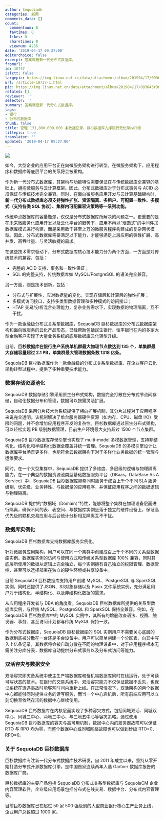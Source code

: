 ```yaml
---
author: Sequoiadb
categories: 新闻
comments_data: []
count:
  commentnum: 0
  favtimes: 0
  likes: 0
  sharetimes: 0
  viewnum: 4235
date: '2019-04-17 09:37:00'
editorchoice: false
excerpt: 答案就是新一代分布式数据库。
fromurl: ''
id: 10737
islctt: false
largepic: https://img.linux.net.cn/data/attachment/album/201904/17/093643r3m864decd6he47m.jpg
url: /article-10737-1.html
pic: https://img.linux.net.cn/data/attachment/album/201904/17/093643r3m864decd6he47m.jpg.thumb.jpg
related: []
reviewer: ''
selector: ''
summary: 答案就是新一代分布式数据库。
tags:
- 银行
- 分布式数据库
thumb: false
title: 管理 131,800,000,000 条数据记录，巨杉数据库支撑银行云化架构升级
titlepic: true
translator: ''
updated: '2019-04-17 09:37:00'
---
```


![](/data/attachment/album/201904/17/093643r3m864decd6he47m.jpg)


如今，大型企业的应用平台正在向微服务架构进行转型。在微服务架构下，应用程序和数据库等底层平台的关系将会被重构。


作为新一代分布式数据库，其架构与功能特性需要保证在与传统数据库全兼容的基础上，拥抱微服务与云计算框架。因此，分布式数据库对于分布式事务与 ACID 必须保证与传统技术完全兼容。同时，在面向微服务应用开发与云计算基础架构时，**新一代分布式数据库必须支持弹性扩张、资源隔离、多租户、可配置一致性、多模式（支持各类 SQL 协议）、集群内可配置容灾策略等一系列功能。**


传统单点数据库的容量瓶颈，仅仅是分布式数据库所解决的问题之一。更重要的是在未来微服务化应用开发以及云化平台的趋势下，应用不再以“烟囱式”的中间件加数据库模式进行构建，而是采用数千甚至上万的微服务程序构建成的复杂网状模型。因此，分布式数据库需要满足以下能力，才能够满足上层应用的弹性扩展、高并发、高吞吐量、与灵活敏捷的需求。


在这些技术需求驱动下，分布式数据库核心技术能力分为两个方面，一方面是对传统技术的兼容，包括：


* 完整的 ACID 支持，事务和一致性保证；
* SQL 的完整支持，传统数据库如 MySQL/PostgreSQL 的语法完全兼容。


另一方面，则是技术创新，包括：


* 分布式与扩展性，应对数据量的变化，实现存储层和计算层的弹性扩展；
* 多模式访问接口，支持多类型数据管理和多种模式的访问接口；
* HTAP 交易/分析混合处理能力，复杂业务需求下，实现数据的物理隔离，互不干扰。


作为一款金融级分布式关系型数据库，SequoiaDB 巨杉数据库的分布式数据库架构和面向微服务的云化产品形态，已经帮助包括民生银行、恒丰银行在内的多家大型金融客户实现了大量业务系统的底层数据库云化转型升级。


目前，**巨杉数据库在银行生产系统单机群最大物理节点数达到 135 个，单集群最大存储容量超过 2.1 PB，单集群最大管理数据条数 1318 亿条。**


SequoiaDB 巨杉数据库作为一款金融级的分布式关系型数据库，在企业客户云化架构转型过程中，提供了多种重要技术能力。


### 数据存储资源池化


SequoiaDB 数据存储引擎采用原生分布式架构，数据完全打散在分布式节点间存储，自动化数据分布和管理，数据可以按需灵活扩展。


SequoiaDB 采用分片技术为系统提供了横向扩展机制，其分片过程对于应用程序来说完全透明。该机制解决了单台服务器硬件资源（如内存、CPU、磁盘 I/O）受限的问题，并不会增加应用程序开发的复杂性。巨杉数据库通过原生分布式架构，可以轻松实现 PB 级别数据管理，目前生产环境最大支持超过 1500 个节点集群。


SequoiaDB 巨杉数据库存储引擎也实现了 multi-model 多模数据管理，支持非结构化、结构化和半结构化数据全覆盖并统一管理。SequoiaDB 的多模引擎设计让数据库平台场景更多样，也能符合云数据架构下对于多样化业务数据的统一管理与运维要求。 


同时，在一个大型集群中，SequoiaDB 提供了多维度、多层级的逻辑与物理隔离能力。在一个典型的数据资源池类型基础数据服务平台（DBaas，DataBase As A Service）中，SequoiaDB 巨杉数据库能够同时服务于成百上千个不同 SLA 服务级别、优先级、业务特性、与数据量的应用程序，并保证应用程序之间的数据逻辑与物理隔离。


SequoiaDB 提供的“数据域（Domain）”特性，能够将整个集群在物理设备层面进行隔离，确保不同的表、表空间、与数据库实例坐落于独立的硬件设备上，保证高优先级的联机交易应用与后台统计分析相互隔离互不干扰。


### 数据库实例化


SequoiaDB 巨杉数据库支持数据库服务实例化。


针对微服务应用架构，用户可以在同一个集群中创建成百上千个不同的关系型数据库实例。数据库实例的访问与使用方式和传统关系型数据库 100% 兼容，同时其底层所使用的数据从逻辑上完全独立，每个实例拥有自己独立的权限管理、数据管控、甚至可以选择部署在独立的硬件环境或共享设备中。 


目前 SequoiaDB 巨杉数据库支持用户创建 MySQL、PostgreSQL 与 SparkSQL 实例，同时还提供了JSON、S3对象存储以及 Posix 文件系统实例，充分满足用户对于结构化、半结构化、以及非结构化数据的需求。


从应用程序开发者与 DBA 的角度看，SequoiaDB 巨杉数据库所提供的关系型数据库实例，与传统 MySQL、PostgreSQL 和 SparkSQL 保持全兼容。例如，在 SequoiaDB 巨杉数据库中的 MySQL 实例中，其所有的增删改查语法、视图、触发器、事务、甚至访问计划都与传统 MySQL 保持一致。


作为分布式数据库，SequoiaDB 巨杉数据库的 SQL 实例用户不需要关心底层的数据到底被分散在一台还是多台设备中。用户可以简单创建一个分区表，向其中写入上亿条记录，其数据将会被自动分散在不同的物理设备中，对于应用程序根本无需关注分库分表，数据库自动提供分布式事务以及分布式访问等能力。


### 双活容灾与数据安全


双活容灾即灾备系统中使主生产端数据库和备机端数据库同时在线运行，处于可读可写状态的技术。在银行的交易系统中，双活容灾能力不仅保证数据不丢失，也保证系统在遭遇事故时能够短时间内重新上线。在正常情况下，双活架构的两个数据中心都能够同时提供业务的读写服务，而当一个中心宕机后，所有前端应用可以立刻切换至依然存活的数据中心继续使用。


SequoiaDB 巨杉数据库在内核层面实现了多种容灾方式，包括同城双活、同城双中心、同城三中心、两地三中心、与三地五中心等容灾策略。通过使用 SequoiaDB 巨杉数据库的容灾与高可用机制，数据中心内的服务器故障可以保证 RTO 与 RPO 均为零，而整个数据中心或同城网络故障也可以做到秒级 RTO=0、RPO=0。


### 关于 SequoiaDB 巨杉数据库


巨杉数据库专注新一代分布式数据库技术研发，自 2011 年成立以来，坚持从零开始打造分布式开源数据库引擎，是中国首家连续两年入选 Gartner 数据库报告的数据库厂商。


巨杉数据库的主要产品包括 SequoiaDB 分布式关系型数据库与 SequoiaCM 企业内容管理软件，企业级应用场景包括分布式在线交易、数据中台、分布式内容管理等。


目前巨杉数据库已在超过 50 家 500 强级别的大型商业银行核心生产业务上线，企业用户总数超过 1000 家。